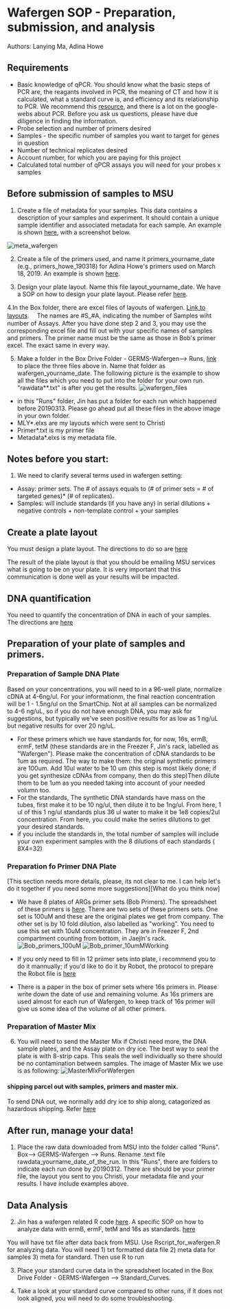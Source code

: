 # Wafergen SOP - Preparation, submission, and analysis

Authors:  Lanying Ma, Adina Howe

## Requirements
- Basic knowledge of qPCR. You should know what the basic steps of PCR are, the reagants involved in PCR, the meaning of CT and how it is calculated, what a standard curve is, and efficiency and its relationship to PCR.  We recommend this [resource](https://www.bio-rad.com/webroot/web/pdf/lsr/literature/Bulletin_5279.pdf), and there is a lot on the google-webs about PCR.  Before you ask us questions, please have due diligence in finding the information.
- Probe selection and number of primers desired
- Samples - the specific number of samples you want to target for genes in question
- Number of technical replicates desired
- Account number, for which you are paying for this project
- Calculated total number of qPCR assays you will need for your probes x samples

## Before submission of samples to MSU

1. Create a file of metadata for your samples.  This data contains a description of your samples and experiment.  It should contain a unique sample identifier and associated metadata for each sample.  An example is shown [here](https://github.com/germs-lab/SOPs/blob/master/datasheets/meta_fix.csv), with a screenshot below.

![meta_wafergen](https://github.com/germs-lab/SOPs/blob/master/images/Meta_wafergen_MLY.jpg)

2. Create a file of the primers used, and name it primers_yourname_date (e.g., primers_howe_190318) for Adina Howe's primers used on March 18, 2019.  An example is shown [here](https://github.com/germs-lab/SOPs/blob/master/datasheets/meta_standard.csv).

3. Design your plate layout. Name this file layout_yourname_date. We have a SOP on how to design your plate layout.  Please refer [here](https://github.com/germs-lab/SOPs/blob/master/wafergen_SOPs/wafergen-plate-layout.md).


4.In the Box folder, there are excel files of layouts of wafergen.  [Link to layouts](https://iastate.app.box.com/folder/69923026206). 　The names are #S_#A, indicating the number of Samples wiht number of Assays.  After you have done step 2 and 3, you may use the corresponding excel file and fill out with your specific names of samples and primers.  The primer name must be the same as those in Bob's primer excel.  The exact same in every way.

5. Make a folder in the Box Drive Folder - GERMS-Wafergen--> Runs, [link](https://iastate.app.box.com/folder/69922945782) to place the three files above in.  Name that folder as wafergen_yourname_date.  The following picture is the example to show all the files which you need to put into the folder for your own run. "rawdata**.txt" is after you get the results.
![wafergen_files](https://github.com/germs-lab/SOPs/blob/master/images/wafergen_files.jpg)
* in this "Runs" folder, Jin has put a folder for each run which happened before 20190313. Please go ahead put all these files in the above image in your own folder.
* MLY*.elxs are my layouts which were sent to Christi
* Primer*.txt is my primer file
* Metadata*.elxs is my metadata file.


## Notes before you start:
1.	 We need to clarify several terms used in wafergen setting:
* Assay: primer sets.  The # of assays equals to (# of primer sets = # of targeted genes)* (# of replicates).
* Samples: will include standards (if you have any) in serial dilutions + negative controls + non-template control + your samples 

## Create a plate layout

You must design a plate layout.  The directions to do so are [here](https://github.com/germs-lab/SOPs/blob/master/wafergen_SOPs/wafergen-plate-layout.md)

The result of the plate layout is that you should be emailing MSU services what is going to be on your plate.  It is very important that this communication is done well as your results will be impacted.

## DNA quantification

You need to quantify the concentration of DNA in each of your samples.  The directions are [here](https://github.com/germs-lab/SOPs/blob/master/DNA_SOPs/Quant-iT_dsDNA_Assay.md)

## Preparation of your plate of samples and primers.

### Preparation of Sample DNA Plate
Based on your concentrations, you will need to in a 96-well plate, normalize cDNA at 4-6ng/ul. For your informationm, the final reaction concentration will be 1 - 1.5ng/ul on the SmartChip. Not at all samples can be normalized to 4-6 ng/uL, so if you do not have enough DNA, you may ask for suggestions, but typically we've seen positive results for as low as 1 ng/uL but negative results for over 20 ng/uL.
* For these primers which we have standards for, for now, 16s, ermB, ermF, tetM (these standards are in the Freezer F, Jin's rack, labelled as "Wafergen"). Please make the concentration of cDNA standards to be 1um as required.  The way to make them:  the original synthetic primers are 100um. Add 10ul water to be 10 um (this step is most likely done; if you get synthesize cDNAs from company, then do this step)Then dilute them to be 1um as you needed taking into account of your needed volumn too.
* For the standards, The synthetic DNA standards have mass on the tubes, first make it to be 10 ng/ul, then dilute it to be 1ng/ul. From here, 1 ul of this 1 ng/ul standards plus 36 ul water to make it be 1e8 copies/2ul concentration.  From here, you could make the series dilutions to get your desired standards.
* if you include the standards in, the total number of samples will include your own experiment samples with the 8 dilutions of each standards ( 8X4=32)

### Preparation fo Primer DNA Plate
[This section needs more details, please, its not clear to me.  I can help let's do it together if you need some more suggestions][What do you think now]

*  We have 8 plates of ARGs primer sets (Bob Primers).  The spreadsheet of these primers is [here](https://github.com/germs-lab/wafergen/blob/master/bob_primer_plate.clean.tsv). There are two sets of these primers sets. One set is 100uM and these are the original plates we get from company.  The other set is by 10 fold dilution, also labelled as "working". You need to use this set with 10uM concentration. They are in Freezer F, 2nd compartment counting from bottom, in Jaejin's rack.
![Bob_primers_100uM](https://github.com/germs-lab/SOPs/blob/master/images/ARGs_100uM.jpg)
![Bob_primer_10umMWorking](https://github.com/germs-lab/SOPs/blob/master/images/ARGs_10uMWorking.jpg)

* If you only need to fill in 12 priimer sets into plate, i recommend you to do it mannually; if you'd like to do it by Robot, the protocol to prepare the Robot file is [here](https://github.com/germs-lab/wafergen/blob/master/SOP_prepare_primer_plate_for_wafergen.md)
* There is a paper in the box of primer sets where 16s primers in. Please write down the date of use and remaining volume.  As 16s primers are used almost for each run of Wafergen, to keep track of 16s primer will give us some idea of the volume of all other primers.


### Preparation of Master Mix
6.	You will need to send the Master Mix if Christi need more, the DNA sample plates, and the Assay plate on dry ice.  The best way to seal the plate is with 8-strip caps. This seals the well individually so there should be no contamination between samples. The image of Master Mix we use is as following:
![MasterMIxForWafergen](https://github.com/germs-lab/SOPs/blob/master/images/MasterMix_wafergen.jpg)

#### shipping parcel out with samples, primers and master mix.
To send DNA out, we normally add dry ice to ship along, catagorized as hazardous shipping.  Refer [here](https://github.com/germs-lab/SOPs/blob/master/HazardousShipping.md)

## After run, manage your data!

1.  Place the raw data downloaded from MSU into the folder called "Runs". Box--> GERMS-Wafergen --> Runs.  Rename .text file rawdata_yourname_date_of_the_run. In this "Runs", there are folders to indicate each run done by 20190312.  There are should be your primer file, the layout you sent to you Christi, your metadata file and your results. I have include examples above.

## Data Analysis

 2.  Jin has a wafergen related R code [here](https://github.com/germs-lab/wafergen). A specific SOP on how to analyze data with ermB, ermF, tetM and 16s as standards. [here](https://github.com/germs-lab/wafergen/blob/master/Rscript_for_wafergen.R)

You will have txt file after data back from MSU. Use Rscript_for_wafergen.R for analyzing data. You will need 1) txt formatted data file 2) meta data for samples 3) meta for standard. Then use R to run

3.  Place your standard curve data in the spreadsheet located in the Box Drive Folder - GERMS-Wafergen --> Standard_Curves.  

4.  Take a look at your standard curve compared to other runs, if it does not look aligned, you will need to do some troubleshooting.  


